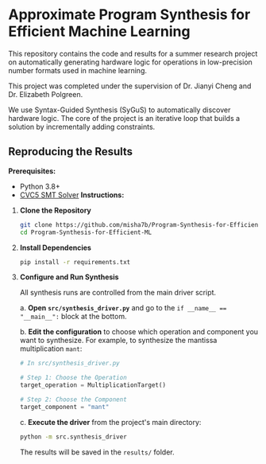 # Approximate Program Synthesis for Efficient Machine Learning

This repository contains the code and results for a summer research project on automatically generating hardware logic for operations in low-precision number formats used in machine learning.

This project was completed under the supervision of Dr. Jianyi Cheng and Dr. Elizabeth Polgreen.

We use Syntax-Guided Synthesis (SyGuS) to automatically discover hardware logic. The core of the project is an iterative loop that builds a solution by incrementally adding constraints.

## Reproducing the Results

**Prerequisites:**
*   Python 3.8+
*   [CVC5 SMT Solver](https://cvc5.github.io/)
**Instructions:**

1.  **Clone the Repository**
    ```bash
    git clone https://github.com/misha7b/Program-Synthesis-for-Efficient-ML
    cd Program-Synthesis-for-Efficient-ML
    ```

2.  **Install Dependencies**
    ```bash
    pip install -r requirements.txt
    ```

3.  **Configure and Run Synthesis**

    All synthesis runs are controlled from the main driver script.

    a. **Open `src/synthesis_driver.py`** and go to the `if __name__ == "__main__":` block at the bottom.

    b. **Edit the configuration** to choose which operation and component you want to synthesize. For example, to synthesize the mantissa multiplication `mant`:
    ```python
    # In src/synthesis_driver.py

    # Step 1: Choose the Operation
    target_operation = MultiplicationTarget()

    # Step 2: Choose the Component
    target_component = "mant"
    ```

    c. **Execute the driver** from the project's main directory:
    ```bash
    python -m src.synthesis_driver
    ```
    The results will be saved in the `results/` folder.